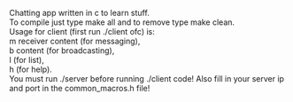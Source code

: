Chatting app written in c to learn stuff.  
To compile just type make all and to remove type make clean.  
Usage for client (first run ./client ofc) is:  
m receiver content (for messaging),  
b content (for broadcasting),  
l (for list),  
h (for help).  
You must run ./server before running ./client code! Also fill in your server ip and port in the common_macros.h file!  

